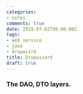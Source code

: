 ```yaml
---
categories:
- notes
comments: true
date: 2019-07-02T00:00:00Z
tags:
- web service 
- java
- dropwizrd
title: Dropwizard
draft: true
---
```


### The DAO, DTO layers.